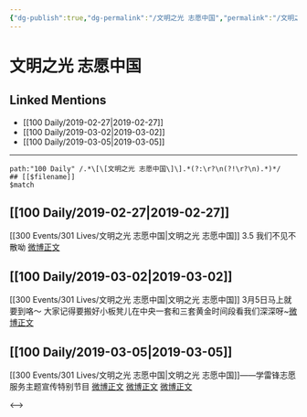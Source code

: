 ```yaml
---
{"dg-publish":true,"dg-permalink":"/文明之光 志愿中国","permalink":"/文明之光 志愿中国/"}
---
```


# 文明之光 志愿中国

## Linked Mentions
- [[100 Daily/2019-02-27\|2019-02-27]]
- [[100 Daily/2019-03-02\|2019-03-02]]
- [[100 Daily/2019-03-05\|2019-03-05]]


---

```expander
path:"100 Daily" /.*\[\[文明之光 志愿中国\]\].*(?:\r?\n(?!\r?\n).*)*/
## [[$filename]]
$match
```
## [[100 Daily/2019-02-27\|2019-02-27]]
[[300 Events/301 Lives/文明之光 志愿中国\|文明之光 志愿中国]]
3.5 我们不见不散呦
[微博正文](https://weibo.com/detail/4344447053070465)

## [[100 Daily/2019-03-02\|2019-03-02]]
[[300 Events/301 Lives/文明之光 志愿中国\|文明之光 志愿中国]]
3月5日马上就要到咯～
大家记得要搬好小板凳儿在中央一套和三套黄金时间段看我们深深呀~[微博正文](https://m.weibo.cn/6466290670/4345361940419590)
## [[100 Daily/2019-03-05\|2019-03-05]]
[[300 Events/301 Lives/文明之光 志愿中国\|文明之光 志愿中国]]——学雷锋志愿服务主题宣传特别节目
[微博正文](https://m.weibo.cn/6466290670/4346595254823241)
[微博正文](https://m.weibo.cn/6466290670/4346546370216246)
[微博正文](https://m.weibo.cn/6466290670/4346543916683603)

<-->